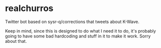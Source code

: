 realchurros
===========

Twitter bot based on sysr-q/corrections that tweets about K-Wave.

Keep in mind, since this is designed to do what I need it to do, it's probably
going to have some bad hardcoding and stuff in it to make it work. Sorry about
that.
